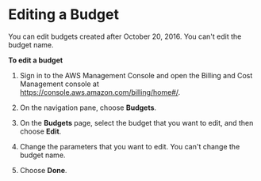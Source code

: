 # Editing a Budget<a name="budgets-edit"></a>

You can edit budgets created after October 20, 2016\. You can't edit the budget name\.

**To edit a budget**

1. Sign in to the AWS Management Console and open the Billing and Cost Management console at [https://console\.aws\.amazon\.com/billing/home\#/](https://console.aws.amazon.com/billing/home)\.

1. On the navigation pane, choose **Budgets**\.

1. On the **Budgets** page, select the budget that you want to edit, and then choose **Edit**\.

1. Change the parameters that you want to edit\. You can't change the budget name\.

1. Choose **Done**\.